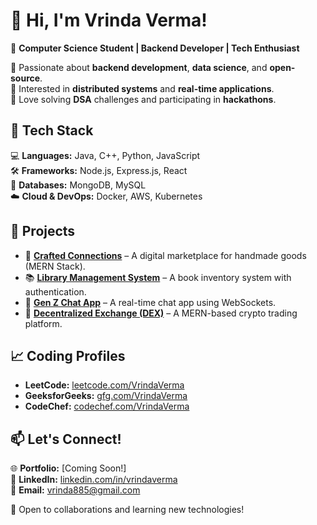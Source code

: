 # 👋 Hi, I'm Vrinda Verma!  

🚀 **Computer Science Student | Backend Developer | Tech Enthusiast**  

🔹 Passionate about **backend development**, **data science**, and **open-source**.  
🔹 Interested in **distributed systems** and **real-time applications**.  
🔹 Love solving **DSA** challenges and participating in **hackathons**.  

## 🔧 Tech Stack  
💻 **Languages:** Java, C++, Python, JavaScript  
🛠️ **Frameworks:** Node.js, Express.js, React  
💾 **Databases:** MongoDB, MySQL  
☁️ **Cloud & DevOps:** Docker, AWS, Kubernetes  

## 📌 Projects  
- 🚀 [**Crafted Connections**](#) – A digital marketplace for handmade goods (MERN Stack).  
- 📚 [**Library Management System**](#) – A book inventory system with authentication.  
- 💬 [**Gen Z Chat App**](#) – A real-time chat app using WebSockets.  
- 🔗 [**Decentralized Exchange (DEX)**](#) – A MERN-based crypto trading platform.  

## 📈 Coding Profiles  
- **LeetCode:** [leetcode.com/VrindaVerma](#)  
- **GeeksforGeeks:** [gfg.com/VrindaVerma](#)  
- **CodeChef:** [codechef.com/VrindaVerma](#)  

## 📫 Let's Connect!  
🌐 **Portfolio:** [Coming Soon!]  
💼 **LinkedIn:** [linkedin.com/in/vrindaverma](#)  
📧 **Email:** vrinda885@gmail.com  

🚀 Open to collaborations and learning new technologies!  
